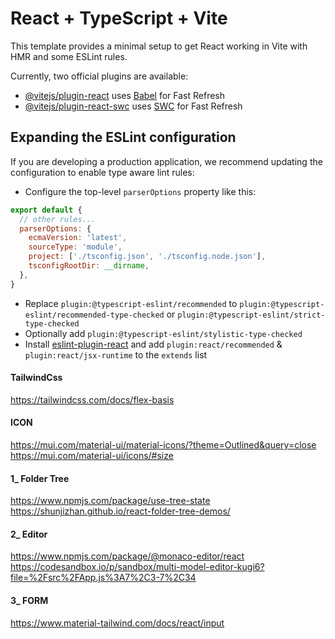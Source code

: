 # React + TypeScript + Vite

This template provides a minimal setup to get React working in Vite with HMR and some ESLint rules.

Currently, two official plugins are available:

- [@vitejs/plugin-react](https://github.com/vitejs/vite-plugin-react/blob/main/packages/plugin-react/README.md) uses [Babel](https://babeljs.io/) for Fast Refresh
- [@vitejs/plugin-react-swc](https://github.com/vitejs/vite-plugin-react-swc) uses [SWC](https://swc.rs/) for Fast Refresh

## Expanding the ESLint configuration

If you are developing a production application, we recommend updating the configuration to enable type aware lint rules:

- Configure the top-level `parserOptions` property like this:

```js
export default {
  // other rules...
  parserOptions: {
    ecmaVersion: 'latest',
    sourceType: 'module',
    project: ['./tsconfig.json', './tsconfig.node.json'],
    tsconfigRootDir: __dirname,
  },
}
```

- Replace `plugin:@typescript-eslint/recommended` to `plugin:@typescript-eslint/recommended-type-checked` or `plugin:@typescript-eslint/strict-type-checked`
- Optionally add `plugin:@typescript-eslint/stylistic-type-checked`
- Install [eslint-plugin-react](https://github.com/jsx-eslint/eslint-plugin-react) and add `plugin:react/recommended` & `plugin:react/jsx-runtime` to the `extends` list



#### TailwindCss
https://tailwindcss.com/docs/flex-basis

#### ICON
https://mui.com/material-ui/material-icons/?theme=Outlined&query=close
https://mui.com/material-ui/icons/#size


#### 1_ Folder Tree
https://www.npmjs.com/package/use-tree-state
https://shunjizhan.github.io/react-folder-tree-demos/


#### 2_ Editor
https://www.npmjs.com/package/@monaco-editor/react
https://codesandbox.io/p/sandbox/multi-model-editor-kugi6?file=%2Fsrc%2FApp.js%3A7%2C3-7%2C34

#### 3_ FORM
https://www.material-tailwind.com/docs/react/input

